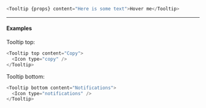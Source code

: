 ```js props
<Tooltip {props} content="Here is some text">Hover me</Tooltip>
```

---

#### Examples

Tooltip top:

```js
<Tooltip top content="Copy">
  <Icon type="copy" />
</Tooltip>
```

Tooltip bottom:

```js
<Tooltip bottom content="Notifications">
  <Icon type="notifications" />
</Tooltip>
```
